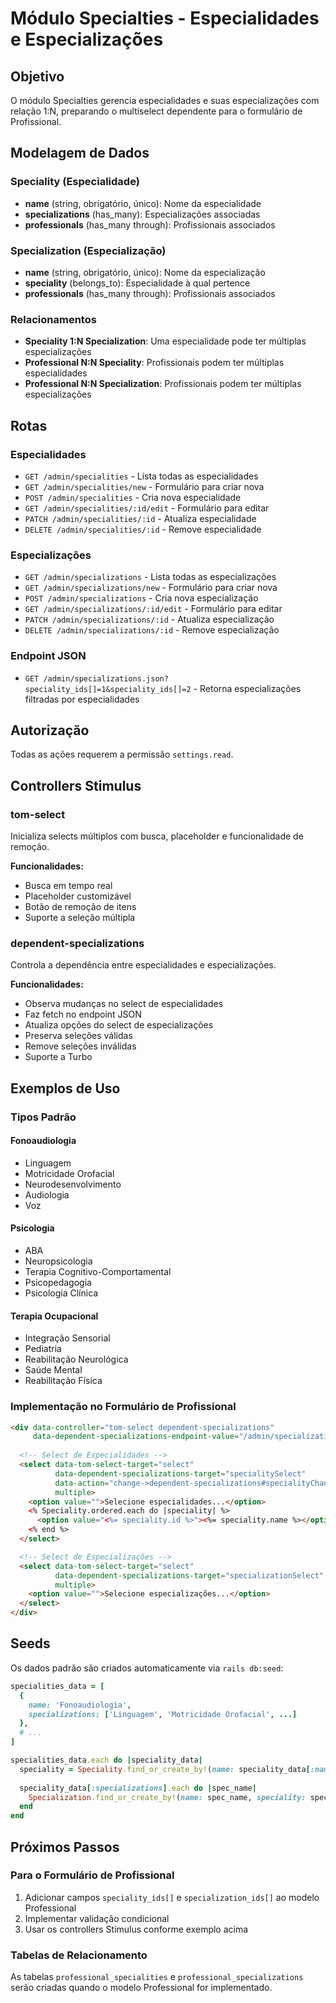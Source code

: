 # Módulo Specialties - Especialidades e Especializações

## Objetivo

O módulo Specialties gerencia especialidades e suas especializações com relação 1:N, preparando o multiselect dependente para o formulário de Profissional.

## Modelagem de Dados

### Speciality (Especialidade)
- **name** (string, obrigatório, único): Nome da especialidade
- **specializations** (has_many): Especializações associadas
- **professionals** (has_many through): Profissionais associados

### Specialization (Especialização)
- **name** (string, obrigatório, único): Nome da especialização
- **speciality** (belongs_to): Especialidade à qual pertence
- **professionals** (has_many through): Profissionais associados

### Relacionamentos
- **Speciality 1:N Specialization**: Uma especialidade pode ter múltiplas especializações
- **Professional N:N Speciality**: Profissionais podem ter múltiplas especialidades
- **Professional N:N Specialization**: Profissionais podem ter múltiplas especializações

## Rotas

### Especialidades
- `GET /admin/specialities` - Lista todas as especialidades
- `GET /admin/specialities/new` - Formulário para criar nova
- `POST /admin/specialities` - Cria nova especialidade
- `GET /admin/specialities/:id/edit` - Formulário para editar
- `PATCH /admin/specialities/:id` - Atualiza especialidade
- `DELETE /admin/specialities/:id` - Remove especialidade

### Especializações
- `GET /admin/specializations` - Lista todas as especializações
- `GET /admin/specializations/new` - Formulário para criar nova
- `POST /admin/specializations` - Cria nova especialização
- `GET /admin/specializations/:id/edit` - Formulário para editar
- `PATCH /admin/specializations/:id` - Atualiza especialização
- `DELETE /admin/specializations/:id` - Remove especialização

### Endpoint JSON
- `GET /admin/specializations.json?speciality_ids[]=1&speciality_ids[]=2` - Retorna especializações filtradas por especialidades

## Autorização

Todas as ações requerem a permissão `settings.read`.

## Controllers Stimulus

### tom-select
Inicializa selects múltiplos com busca, placeholder e funcionalidade de remoção.

**Funcionalidades:**
- Busca em tempo real
- Placeholder customizável
- Botão de remoção de itens
- Suporte a seleção múltipla

### dependent-specializations
Controla a dependência entre especialidades e especializações.

**Funcionalidades:**
- Observa mudanças no select de especialidades
- Faz fetch no endpoint JSON
- Atualiza opções do select de especializações
- Preserva seleções válidas
- Remove seleções inválidas
- Suporte a Turbo

## Exemplos de Uso

### Tipos Padrão

#### Fonoaudiologia
- Linguagem
- Motricidade Orofacial
- Neurodesenvolvimento
- Audiologia
- Voz

#### Psicologia
- ABA
- Neuropsicologia
- Terapia Cognitivo-Comportamental
- Psicopedagogia
- Psicologia Clínica

#### Terapia Ocupacional
- Integração Sensorial
- Pediatria
- Reabilitação Neurológica
- Saúde Mental
- Reabilitação Física

### Implementação no Formulário de Profissional

```html
<div data-controller="tom-select dependent-specializations" 
     data-dependent-specializations-endpoint-value="/admin/specializations.json">
  
  <!-- Select de Especialidades -->
  <select data-tom-select-target="select" 
          data-dependent-specializations-target="specialitySelect"
          data-action="change->dependent-specializations#specialityChanged"
          multiple>
    <option value="">Selecione especialidades...</option>
    <% Speciality.ordered.each do |speciality| %>
      <option value="<%= speciality.id %>"><%= speciality.name %></option>
    <% end %>
  </select>

  <!-- Select de Especializações -->
  <select data-tom-select-target="select" 
          data-dependent-specializations-target="specializationSelect"
          multiple>
    <option value="">Selecione especializações...</option>
  </select>
</div>
```

## Seeds

Os dados padrão são criados automaticamente via `rails db:seed`:

```ruby
specialities_data = [
  {
    name: 'Fonoaudiologia',
    specializations: ['Linguagem', 'Motricidade Orofacial', ...]
  },
  # ...
]

specialities_data.each do |speciality_data|
  speciality = Speciality.find_or_create_by!(name: speciality_data[:name])
  
  speciality_data[:specializations].each do |spec_name|
    Specialization.find_or_create_by!(name: spec_name, speciality: speciality)
  end
end
```

## Próximos Passos

### Para o Formulário de Profissional
1. Adicionar campos `speciality_ids[]` e `specialization_ids[]` ao modelo Professional
2. Implementar validação condicional
3. Usar os controllers Stimulus conforme exemplo acima

### Tabelas de Relacionamento
As tabelas `professional_specialities` e `professional_specializations` serão criadas quando o modelo Professional for implementado.
